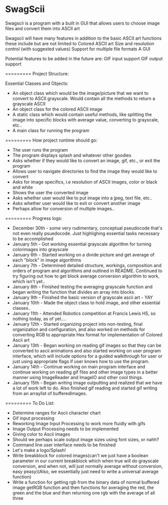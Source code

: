 SwagScii
=========
Swagscii is a program with a built in GUI that allows users to choose image files and convert them into ASCII art

Swagscii will have many features in addition to the basic ASCII art functions these include but are not limited to
  Colored ASCII art
  Size and resolution control (with suggested values)
  Support for multiple file formats
  A GUI
  
Potential features to be added in the future are:
  GIF input support
  GIF output support
  
=========
Project Structure:

Essential Classes and Objects:
  - An object class which would be the image/picture that we want to convert to ASCII grayscale. Would contain all the methods to return a grayscale ASCII
  - An object class for the colored ASCII image
  - A static class which would contain useful methods, like splitting the image into specific blocks with average value, converting to grayscale, etc..
  - A main class for running the program

=========
How project runtime should go:

- The user runs the program
- The program displays splash and whatever other goodies
- Asks whether if they would like to convert an image, gif, etc., or exit the program
- Allows user to navigate directories to find the image they would like to convert
- Asks for image specifics, i.e resolution of ASCII images, color or black and white
- Shows the user the converted image
- Asks whether user would like to put image into a jpeg, text file, etc..
- Asks whether user would like to exit or convert another image
- Perhaps allow for conversion of multiple images..
  
=========
Progress logs:
   - December 30th - some very rudimentary, conceptual pseudocode that's not even really psuedocode. Just highlighing essential        tasks necessary to be accomplished
   - January 5th - Got working essential grayscale algorithm for turning colorimages into grayscale
   - January 6th - Started working on a divide picture and get average of each "block" in image algorithms
   - January 7th - Determined detailed structure, workings, composition and orders of program and algorithms and outlined in README. Continued to try figuring out how to get block average conversion algorithm to work, which isn't yet..
   - January 8th - Finished testing the averaging grayscale function and began writing the function that divides an array into blocks.
   - January 9th - Finished the basic version of grayscale ascii art - YAY
   - January 10th - Made the object class to hold image, and other essential classes..
   - January 11th - Attended Robotics competition at Francis Lewis HS, so nothing today, as of yet....
   - January 12th - Started organizing project into non-testing, final organization and configuration, and also worked on methods for converting RGB to appropriate Hex format for implementation of Colored Ascii art
   - January 13th - Began working on reading gif images so that they can be converted to ascii animations and also started working on user program interface, which will include options for a guided walkthrough for user or just using appropriate flags if user knows how to use the program.
   - January 14th - Continue working on main program interface and continue working on reading gif files and other image types in a better manner using ImageReader and ImageIO and other cool things.
   - January 15th - Began writing image outputting and realized that we have a lot of work left to do. Also finished gif reading and started gif writing from an arraylist of bufferedImages.
  
=========
To Do List:
   - Determine ranges for Ascii character chart
   - Gif input processing
   - Reworking Image Input Processing to work more fluidly with gifs
   - Image Output Processing needs to be implemented
   - Giving color to Ascii images
   - Should we perhaps scale output image sizes using font sizes, or nahh?
   - Command line user interface needs to be finished
   - Let's make a logo/Splash!
   - Write breakblock for colored images(can't we just have a boolean parameter in our current breakblock which when true will do grayscale conversion, and when not, will just normally average without conversion, easy peasy)(Also, we essentially just need to write a universal average function)
   - Write a function for getting rgb from the binary data of normal buffered image getRGB function and then functions for averaging the red, the green and the blue and then returning one rgb with the average of all three
